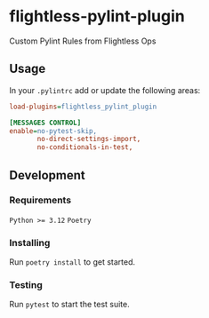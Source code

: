 # flightless-pylint-plugin

Custom Pylint Rules from Flightless Ops

## Usage

In your `.pylintrc` add or update the following areas:

```ini
load-plugins=flightless_pylint_plugin

[MESSAGES CONTROL]
enable=no-pytest-skip,
       no-direct-settings-import,
       no-conditionals-in-test,
```

## Development

### Requirements

`Python >= 3.12`
`Poetry`

### Installing

Run `poetry install` to get started.

### Testing

Run `pytest` to start the test suite.
